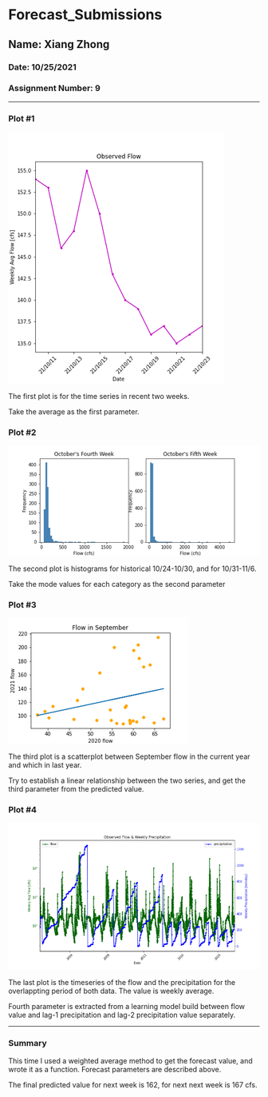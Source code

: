 # Forecast_Submissions

## Name: Xiang Zhong

### Date: 10/25/2021

### Assignment Number: 9
____________


### Plot #1
![Getting Started](HW9_Plot_1.png)

The first plot is for the time series in recent two weeks.

Take the average as the first parameter.

### Plot #2
![Getting Started](HW9_Plot_2.png)

The second plot is histograms for historical 10/24-10/30, and for 10/31-11/6.

Take the mode values for each category as the second parameter

### Plot #3
![Getting Started](HW9_Plot_3.png)

The third plot is a scatterplot between September flow in the current year and which in last year.

Try to establish a linear relationship between the two series, and get the third parameter from the predicted value.

### Plot #4
![Getting Started](HW9_Plot_4.png)

The last plot is the timeseries of the flow and the precipitation for the overlappting period of both data. The value is weekly average.

Fourth parameter is extracted from a learning model build between flow value and lag-1 precipitation and lag-2 precipitation value separately.

---
### Summary
This time I used a weighted average method to get the forecast value, and wrote it as a function. Forecast parameters are described above.

The final predicted value for next week is 162, for next next week is 167 cfs.
